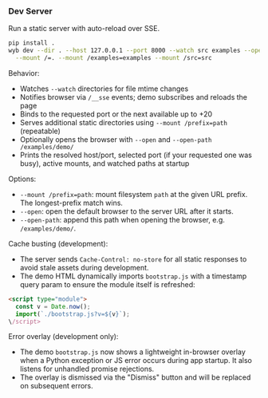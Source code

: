 ### Dev Server

Run a static server with auto-reload over SSE.

```bash
pip install .
wyb dev --dir . --host 127.0.0.1 --port 8000 --watch src examples --open \
  --mount /=. --mount /examples=examples --mount /src=src
```

Behavior:

- Watches `--watch` directories for file mtime changes
- Notifies browser via `/__sse` events; demo subscribes and reloads the page
- Binds to the requested port or the next available up to +20
- Serves additional static directories using `--mount /prefix=path` (repeatable)
- Optionally opens the browser with `--open` and `--open-path /examples/demo/`
- Prints the resolved host/port, selected port (if your requested one was busy), active mounts, and watched paths at startup

Options:

- `--mount /prefix=path`: mount filesystem `path` at the given URL prefix. The longest-prefix match wins.
- `--open`: open the default browser to the server URL after it starts.
- `--open-path`: append this path when opening the browser, e.g. `/examples/demo/`.

Cache busting (development):

- The server sends `Cache-Control: no-store` for all static responses to avoid stale assets during development.
- The demo HTML dynamically imports `bootstrap.js` with a timestamp query param to ensure the module itself is refreshed:

```html
<script type="module">
  const v = Date.now();
  import(`./bootstrap.js?v=${v}`);
\/script>
```

Error overlay (development only):

- The demo `bootstrap.js` now shows a lightweight in-browser overlay when a Python exception or JS error occurs during app startup. It also listens for unhandled promise rejections.
- The overlay is dismissed via the "Dismiss" button and will be replaced on subsequent errors.
